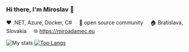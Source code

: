 ### Hi there, I'm Miroslav 👋
:heart: .NET, Azure, Docker, C# &nbsp;&nbsp;&nbsp; :love_letter: open source community &nbsp;&nbsp;&nbsp; :house: Bratislava, Slovakia &nbsp;&nbsp;&nbsp; :globe_with_meridians: https://miroadamec.eu

![My stats](https://github-readme-stats.vercel.app/api?username=mirecad&count_private=true&show_icons=true&theme=vue-dark)
[![Top Langs](https://github-readme-stats.vercel.app/api/top-langs/?username=mirecad&layout=compact)](https://github.com/mirecad)
